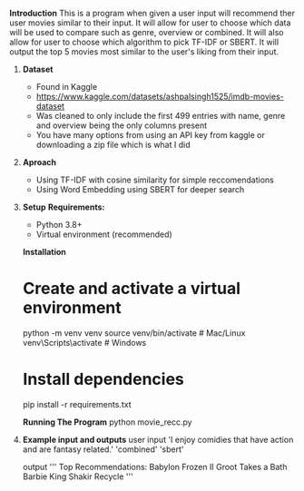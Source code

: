**Introduction**
This is a program when given a user input will recommend ther user movies similar to their input. It will allow for user to choose which data will be used to compare such as genre, overview or combined. 
It will also allow for user to choose which algorithm to pick TF-IDF or SBERT. 
It will output the top 5 movies most similar to the user's liking from their input.

1. **Dataset**
    - Found in Kaggle
    - https://www.kaggle.com/datasets/ashpalsingh1525/imdb-movies-dataset
    - Was cleaned to only include the first 499 entries with name, genre and overview being the only columns present
    - You have many options from using an API key from kaggle or downloading a zip file which is what I did

2. **Aproach**
    - Using TF-IDF with cosine similarity for simple reccomendations
    - Using Word Embedding using SBERT for deeper search

3. **Setup**
    **Requirements:**
    - Python 3.8+
    - Virtual environment (recommended)

    **Installation**
    # Create and activate a virtual environment
    python -m venv venv
    source venv/bin/activate  # Mac/Linux
    venv\Scripts\activate  # Windows

    # Install dependencies
    pip install -r requirements.txt

    **Running The Program**
    python movie_recc.py

4. **Example input and outputs**
    user input
    'I enjoy comidies that have action and are fantasy related.'
    'combined'
    'sbert'

    output
    '''
    Top Recommendations:
    Babylon
    Frozen II
    Groot Takes a Bath
    Barbie
    King Shakir Recycle
    '''